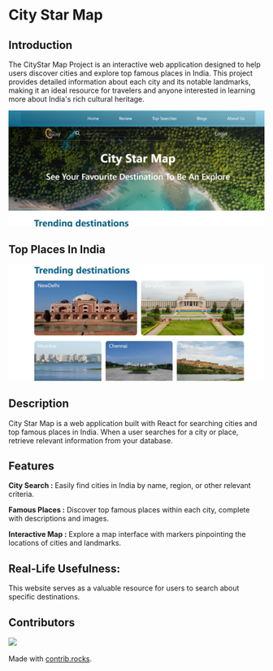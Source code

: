 # City Star Map

## Introduction  
The CityStar Map Project is an interactive web application designed to help users discover cities and explore top famous places in India. This project provides detailed information about each city and its notable landmarks, making it an ideal resource for travelers and anyone interested in learning more about India's rich cultural heritage.

![output-1](././public/img/images/projecthome.png)


## Top Places In India
![output-1](././public/img/images/Screenshot%202023-10-07%20122843.png)

## Description
City Star Map is a web application built with React for searching cities and top famous places in India. When a user searches for a city or place, retrieve relevant information from your database.

## Features
**City Search :** Easily find cities in India by name, region, or other relevant criteria.

**Famous Places :** Discover top famous places within each city, complete with descriptions and images.

**Interactive Map :** Explore a map interface with markers pinpointing the locations of cities and landmarks.

## Real-Life Usefulness:
This website serves as a valuable resource for users to search about specific destinations.

## Contributors
<a href="https://github.com/sonaligadekar20/city-star-map/graphs/contributors">
  <img src="https://contrib.rocks/image?repo=sonaligadekar20/city-star-map" />
</a>

Made with [contrib.rocks](https://contrib.rocks).

